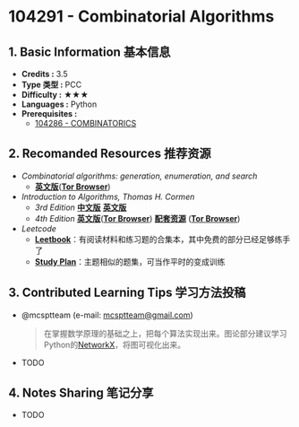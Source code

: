 # 104291 - Combinatorial Algorithms

## 1. Basic Information 基本信息

-   **Credits :** 3.5
-   **Type 类型 :** PCC
-   **Difficulty :** ★★★
-   **Languages :** Python
-   **Prerequisites :** 
    -   [104286 - COMBINATORICS](../../../math/remarks/discrete/combi.md)


## 2. Recomanded Resources 推荐资源

-   *Combinatorial algorithms: generation, enumeration, and search*
    -   [**英文版**](http://bookszlibb74ugqojhzhg2a63w5i2atv5bqarulgczawnbmsb6s6qead.onion/book/10334380/7795de/combinatorial-algorithms-generation-enumeration-and-search.html)([**Tor Browser**](https://www.torproject.org/zh-CN/download/))
-   *Introduction to Algorithms, Thomas H. Cormen* 
    -   *3rd Edition* [**中文版**](https://z-library.sk/book/119017157/5b41f2/算法导论原书第3版.html) [**英文版**](https://z-library.sk/book/5372131/011ff5/introduction-to-algorithms-third-edition-with-a-complete-bookmark.html?dsource=recommend)
    -   *4th Edition* [**英文版**](http://bookszlibb74ugqojhzhg2a63w5i2atv5bqarulgczawnbmsb6s6qead.onion/book/24579828/a10200/introduction-to-algorithms.html)([**Tor Browser**](https://www.torproject.org/zh-CN/download/)) [**配套资源**](http://bookszlibb74ugqojhzhg2a63w5i2atv5bqarulgczawnbmsb6s6qead.onion/book/23586646/08e20e/introduction-to-algorithms-fourth-edition-ed-4th-instructor-res-n-1-of-3-lectures-and-solution.html) ([**Tor Browser**](https://www.torproject.org/zh-CN/download/))
-   *Leetcode*
    -   [**Leetbook**](https://leetcode.cn/leetbook/)：有阅读材料和练习题的合集本，其中免费的部分已经足够练手了
    -   [**Study Plan**](https://leetcode.cn/studyplan/)：主题相似的题集，可当作平时的变成训练

## 3. Contributed Learning Tips 学习方法投稿

-   @mcsptteam (e-mail: <mcsptteam@gmail.com>)

    >   在掌握数学原理的基础之上，把每个算法实现出来。图论部分建议学习Python的[NetworkX](https://networkx.org)，将图可视化出来。

-   TODO

## 4. Notes Sharing 笔记分享

-   TODO
